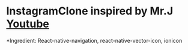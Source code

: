 # InstagramClone inspired by Mr.J [Youtube](https://www.youtube.com/channel/UC07K1c4xgD6x21Lak4wVuiA)
*Ingredient: React-native-navigation, react-native-vector-icon, ionicon 


